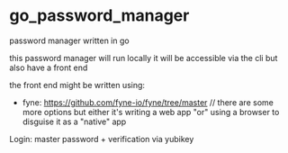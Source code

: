# go_password_manager
password manager written in go

this password manager will run locally
it will be accessible via the cli but also have a front end

the front end might be written using:
- fyne: https://github.com/fyne-io/fyne/tree/master
// there are some more options but either it's writing a web app "or" using a browser to disguise it as a "native" app

Login:
master password + verification via yubikey
